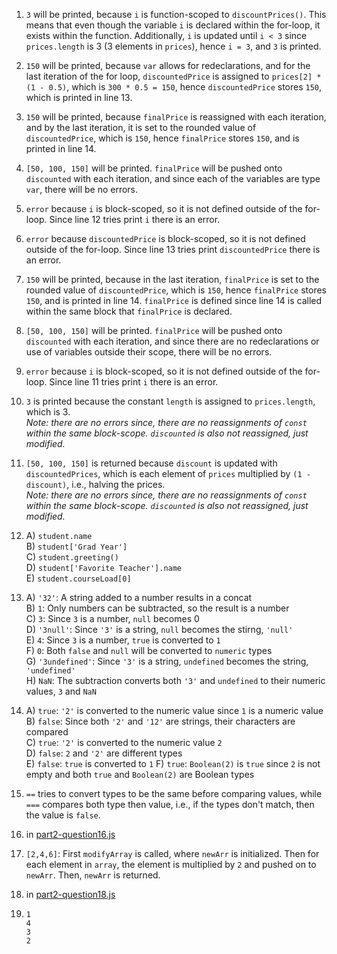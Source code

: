 1. `3` will be printed, because `i` is function-scoped to `discountPrices()`. This means that even though the variable `i` is declared within the for-loop, it exists within the function. Additionally, `i` is updated until `i < 3` since `prices.length` is 3 (3 elements in `prices`), hence `i = 3`, and `3` is printed. <br />

2. `150` will be printed, because `var` allows for redeclarations, and for the last iteration of the for loop, `discountedPrice` is assigned to `prices[2] * (1 - 0.5)`, which is `300 * 0.5 = 150`, hence `discountedPrice` stores `150`, which is printed in line 13. <br />

3. `150` will be printed, because `finalPrice` is reassigned with each iteration, and by the last iteration, it is set to the rounded value of `discountedPrice`, which is `150`, hence `finalPrice` stores `150`, and is printed in line 14. <br />

4. `[50, 100, 150]` will be printed. `finalPrice` will be pushed onto `discounted` with each iteration, and since each of the variables are type `var`, there will be no errors. <br />

5. `error` because `i` is block-scoped, so it is not defined outside of the for-loop. Since line 12 tries print `i` there is an error. <br />

6. `error` because `discountedPrice` is block-scoped, so it is not defined outside of the for-loop. Since line 13 tries print `discountedPrice` there is an error. <br />

7. `150` will be printed, because in the last iteration, `finalPrice` is set to the rounded value of `discountedPrice`, which is `150`, hence `finalPrice` stores `150`, and is printed in line 14. `finalPrice` is defined since line 14 is called within the same block that `finalPrice` is declared. <br />

8. `[50, 100, 150]` will be printed. `finalPrice` will be pushed onto `discounted` with each iteration, and since there are no redeclarations or use of variables outside their scope, there will be no errors. <br />

9. `error` because `i` is block-scoped, so it is not defined outside of the for-loop. Since line 11 tries print `i` there is an error. <br />

10. `3` is printed because the constant `length` is assigned to `prices.length`, which is 3.
<br /> _Note: there are no errors since, there are no reassignments of `const` within the same block-scope. `discounted` is also not reassigned, just modified._ <br />

11. `[50, 100, 150]` is returned because `discount` is updated with `discountedPrices`, which is each element of `prices` multiplied by `(1 - discount)`, i.e., halving the prices. 
<br /> _Note: there are no errors since, there are no reassignments of `const` within the same block-scope. `discounted` is also not reassigned, just modified._ <br />

12. A) `student.name` <br /> 
    B) `student['Grad Year']` <br />
    C) `student.greeting()` <br />
    D) `student['Favorite Teacher'].name` <br />
    E) `student.courseLoad[0]` <br />

13. A) `'32'`: A string added to a number results in a concat
    <br />
    B) `1`: Only numbers can be subtracted, so the result is a number <br />
    C) `3`: Since `3` is a number, `null` becomes 0 <br />
    D) `'3null'`: Since `'3'` is a string, `null` becomes the stirng, `'null'` <br />
    E) `4`: Since `3` is a number, `true` is converted to `1` <br />
    F) `0`: Both `false` and `null` will be converted to `numeric` types <br />
    G) `'3undefined'`: Since `'3'` is a string, `undefined` becomes the string, `'undefined'` <br />
    H) `NaN`: The subtraction converts both `'3'` and `undefined` to their numeric values, `3` and `NaN` <br />

14. A) `true`: `'2'` is converted to the numeric value since 
    `1` is a numeric value <br />
    B) `false`: Since both `'2'` and `'12'` are strings, their characters are compared <br />
    C) `true`: `'2'` is converted to the numeric value `2` <br/>
    D) `false`: `2` and `'2'` are different types <br />
    E) `false`: `true` is converted to `1` 
    F) `true`: `Boolean(2)` is `true` since `2` is not empty and both `true` and `Boolean(2)` are Boolean types

15. `==` tries to convert types to be the same before comparing values, while `===` compares both type then value, i.e., if the types don't match, then the value is `false`.

16. in [part2-question16.js](part2-question16.js)

17. `[2,4,6]`: First `modifyArray` is called, where `newArr` is initialized. Then for each element in `array`, the element is multiplied by `2` and pushed on to `newArr`. Then, `newArr` is returned. <br />

18. in [part2-question18.js](part2-question18.js)

19. `1` <br /> `4` <br /> `3` <br /> `2`